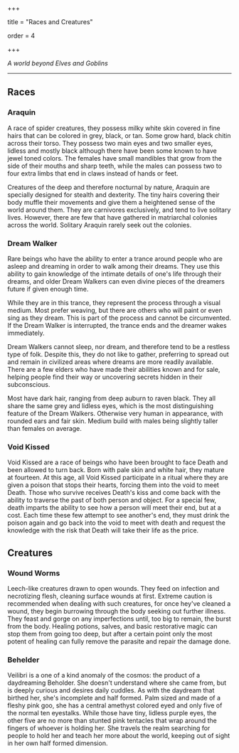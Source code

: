 +++

title = "Races and Creatures"

order = 4

+++


*A world beyond Elves and Goblins*

---

## Races

### Araquin

  

A race of spider creatures, they possess milky white skin covered in fine hairs that can be colored in grey, black, or tan. Some grow hard, black chitin across their torso. They possess two main eyes and two smaller eyes, lidless and mostly black although there have been some known to have jewel toned colors. The females have small mandibles that grow from the side of their mouths and sharp teeth, while the males can possess two to four extra limbs that end in claws instead of hands or feet.

  

Creatures of the deep and therefore nocturnal by nature, Araquin are specially designed for stealth and dexterity. The tiny hairs covering their body muffle their movements and give them a heightened sense of the world around them. They are carnivores exclusively, and tend to live solitary lives. However, there are few that have gathered in matriarchal colonies across the world. Solitary Araquin rarely seek out the colonies.

  

### Dream Walker

  

Rare beings who have the ability to enter a trance around people who are asleep and dreaming in order to walk among their dreams. They use this ability to gain knowledge of the intimate details of one's life through their dreams, and older Dream Walkers can even divine pieces of the dreamers future if given enough time.

  

While they are in this trance, they represent the process through a visual medium. Most prefer weaving, but there are others who will paint or even sing as they dream. This is part of the process and cannot be circumvented. If the Dream Walker is interrupted, the trance ends and the dreamer wakes immediately.

  

Dream Walkers cannot sleep, nor dream, and therefore tend to be a restless type of folk. Despite this, they do not like to gather, preferring to spread out and remain in civilized areas where dreams are more readily available. There are a few elders who have made their abilities known and for sale, helping people find their way or uncovering secrets hidden in their subconscious.

  

Most have dark hair, ranging from deep auburn to raven black. They all share the same grey and lidless eyes, which is the most distinguishing feature of the Dream Walkers. Otherwise very human in appearance, with rounded ears and fair skin. Medium build with males being slightly taller than females on average.

  

### Void Kissed

  

Void Kissed are a race of beings who have been brought to face Death and been allowed to turn back. Born with pale skin and white hair, they mature at fourteen. At this age, all Void Kissed participate in a ritual where they are given a poison that stops their hearts, forcing them into the void to meet Death. Those who survive receives Death's kiss and come back with the ability to traverse the past of both person and object. For a special few, death imparts the ability to see how a person will meet their end, but at a cost. Each time these few attempt to see another's end, they must drink the poison again and go back into the void to meet with death and request the knowledge with the risk that Death will take their life as the price.

  

## Creatures

### Wound Worms

Leech-like creatures drawn to open wounds. They feed on infection and necrotizing flesh, cleaning surface wounds at first. Extreme caution is recommended when dealing with such creatures, for once hey've cleaned a wound, they begin burrowing through the body seeking out further illness. They feast and gorge on any imperfections until, too big to remain, the burst from the body. Healing potions, salves, and basic restorative magic can stop them from going too deep, but after a certain point only the most potent of healing can fully remove the parasite and repair the damage done.

  

### Behelder

Veilibri is a one of a kind anomaly of the cosmos: the product of a daydreaming Beholder. She doesn't understand where she came from, but is deeply curious and desires daily cuddles. As with the daydream that birthed her, she's incomplete and half formed. Palm sized and made of a fleshy pink goo, she has a central amethyst colored eyed and only five of the normal ten eyestalks. While those have tiny, lidless purple eyes, the other five are no more than stunted pink tentacles that wrap around the fingers of whoever is holding her. She travels the realm searching for people to hold her and teach her more about the world, keeping out of sight in her own half formed dimension.